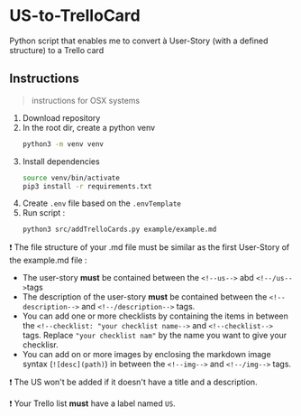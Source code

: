 # US-to-TrelloCard
Python script that enables me to convert à User-Story (with a defined structure) to a Trello card

## Instructions
> instructions for OSX systems

1. Download repository 
2. In the root dir, create a python venv 
    ```bash
    python3 -m venv venv
    ```
3. Install dependencies 
    ```bash
    source venv/bin/activate
    pip3 install -r requirements.txt
    ```
4. Create `.env` file based on the `.envTemplate`
5. Run script :
    ```bash
    python3 src/addTrelloCards.py example/example.md
    ```

❗️ The file structure of your .md file must be similar as the first User-Story of the example.md file : 

- The user-story **must** be contained between the `<!--us-->` abd `<!--/us-->`tags
- The description of the user-story **must** be contained between the `<!--description-->` and `<!--/description-->` tags.
- You can add one or more checklists by containing the items in between the  `<!--checklist: "your checklist name-->` and `<!--checklist-->` tags. Replace `"your checklist nam"` by the name you want to give your checklisr.
- You can add on or more images by enclosing the markdown image syntax (`![desc](path)`) in between the `<!--img-->` and `<!--/img-->` tags. 
  
❗️ The US won't be added if it doesn't have a title and a description.

❗️ Your Trello list **must** have a label named `US`.
